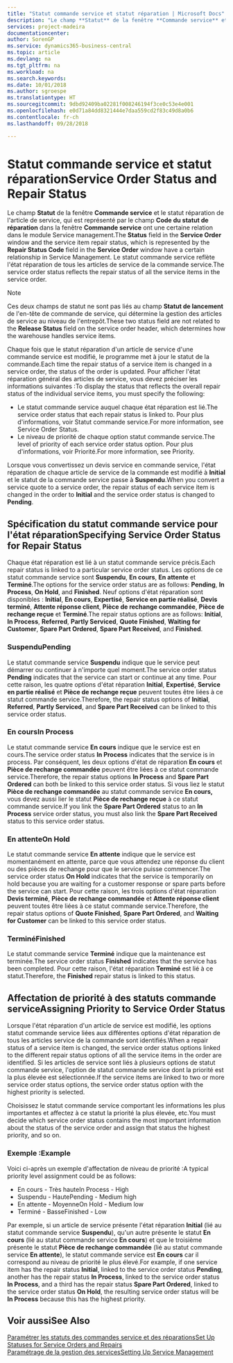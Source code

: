```yaml
---
title: "Statut commande service et statut réparation | Microsoft Docs"
description: "Le champ **Statut** de la fenêtre **Commande service** et le statut réparation de l'article de service, qui est représenté par le champ **Code du statut de réparation** dans la fenêtre **Commande service** ont une certaine relation dans le module Service management. Le statut commande service reflète l'état réparation de tous les articles de service de la commande service."
services: project-madeira
documentationcenter: 
author: SorenGP
ms.service: dynamics365-business-central
ms.topic: article
ms.devlang: na
ms.tgt_pltfrm: na
ms.workload: na
ms.search.keywords: 
ms.date: 10/01/2018
ms.author: sgroespe
ms.translationtype: HT
ms.sourcegitcommit: 9dbd92409ba02281f008246194f3ce0c53e4e001
ms.openlocfilehash: e0d71a84dd8321444e7daa559cd2f83c49d8a0b6
ms.contentlocale: fr-ch
ms.lasthandoff: 09/28/2018

---
```

# <a name="service-order-status-and-repair-status"></a><span data-ttu-id="438e4-104">Statut commande service et statut réparation</span><span class="sxs-lookup"><span data-stu-id="438e4-104">Service Order Status and Repair Status</span></span>
<span data-ttu-id="438e4-105">Le champ **Statut** de la fenêtre **Commande service** et le statut réparation de l'article de service, qui est représenté par le champ **Code du statut de réparation** dans la fenêtre **Commande service** ont une certaine relation dans le module Service management.</span><span class="sxs-lookup"><span data-stu-id="438e4-105">The **Status** field in the **Service Order** window and the service item repair status, which is represented by the **Repair Status Code** field in the **Service Order** window have a certain relationship in Service Management.</span></span> <span data-ttu-id="438e4-106">Le statut commande service reflète l'état réparation de tous les articles de service de la commande service.</span><span class="sxs-lookup"><span data-stu-id="438e4-106">The service order status reflects the repair status of all the service items in the service order.</span></span>  
  
> [!NOTE]  
>  <span data-ttu-id="438e4-107">Ces deux champs de statut ne sont pas liés au champ **Statut de lancement** de l'en\-tête de commande de service, qui détermine la gestion des articles de service au niveau de l'entrepôt.</span><span class="sxs-lookup"><span data-stu-id="438e4-107">These two status field are not related to the **Release Status** field on the service order header, which determines how the warehouse handles service items.</span></span>  
  
 <span data-ttu-id="438e4-108">Chaque fois que le statut réparation d'un article de service d'une commande service est modifié, le programme met à jour le statut de la commande.</span><span class="sxs-lookup"><span data-stu-id="438e4-108">Each time the repair status of a service item is changed in a service order, the status of the order is updated.</span></span> <span data-ttu-id="438e4-109">Pour afficher l'état réparation général des articles de service, vous devez préciser les informations suivantes :</span><span class="sxs-lookup"><span data-stu-id="438e4-109">To display the status that reflects the overall repair status of the individual service items, you must specify the following:</span></span>  
  
* <span data-ttu-id="438e4-110">Le statut commande service auquel chaque état réparation est lié.</span><span class="sxs-lookup"><span data-stu-id="438e4-110">The service order status that each repair status is linked to.</span></span> <span data-ttu-id="438e4-111">Pour plus d'informations, voir Statut commande service.</span><span class="sxs-lookup"><span data-stu-id="438e4-111">For more information, see Service Order Status.</span></span>  
* <span data-ttu-id="438e4-112">Le niveau de priorité de chaque option statut commande service.</span><span class="sxs-lookup"><span data-stu-id="438e4-112">The level of priority of each service order status option.</span></span> <span data-ttu-id="438e4-113">Pour plus d'informations, voir Priorité.</span><span class="sxs-lookup"><span data-stu-id="438e4-113">For more information, see Priority.</span></span>  
  
 <span data-ttu-id="438e4-114">Lorsque vous convertissez un devis service en commande service, l'état réparation de chaque article de service de la commande est modifié à **Initial** et le statut de la commande service passe à **Suspendu**.</span><span class="sxs-lookup"><span data-stu-id="438e4-114">When you convert a service quote to a service order, the repair status of each service item is changed in the order to **Initial** and the service order status is changed to **Pending**.</span></span>  
  
## <a name="specifying-service-order-status-for-repair-status"></a><span data-ttu-id="438e4-115">Spécification du statut commande service pour l'état réparation</span><span class="sxs-lookup"><span data-stu-id="438e4-115">Specifying Service Order Status for Repair Status</span></span>  
<span data-ttu-id="438e4-116">Chaque état réparation est lié à un statut commande service précis.</span><span class="sxs-lookup"><span data-stu-id="438e4-116">Each repair status is linked to a particular service order status.</span></span> <span data-ttu-id="438e4-117">Les options de ce statut commande service sont **Suspendu**, **En cours**, **En attente** et **Terminé**.</span><span class="sxs-lookup"><span data-stu-id="438e4-117">The options for the service order status are as follows: **Pending**, **In Process**, **On Hold**, and **Finished**.</span></span> <span data-ttu-id="438e4-118">Neuf options d'état réparation sont disponibles : **Initial**, **En cours**, **Expertisé**, **Service en partie réalisé**, **Devis terminé**, **Attente réponse client**, **Pièce de rechange commandée**, **Pièce de rechange reçue** et **Terminé**.</span><span class="sxs-lookup"><span data-stu-id="438e4-118">The repair status options are as follows: **Initial**, **In Process**, **Referred**, **Partly Serviced**, **Quote Finished**, **Waiting for Customer**, **Spare Part Ordered**, **Spare Part Received**, and **Finished**.</span></span>  
  
### <a name="pending"></a><span data-ttu-id="438e4-119">Suspendu</span><span class="sxs-lookup"><span data-stu-id="438e4-119">Pending</span></span>  
<span data-ttu-id="438e4-120">Le statut commande service **Suspendu** indique que le service peut démarrer ou continuer à n'importe quel moment.</span><span class="sxs-lookup"><span data-stu-id="438e4-120">The service order status **Pending** indicates that the service can start or continue at any time.</span></span> <span data-ttu-id="438e4-121">Pour cette raison, les quatre options d'état réparation **Initial**, **Expertisé**, **Service en partie réalisé** et **Pièce de rechange reçue** peuvent toutes être liées à ce statut commande service.</span><span class="sxs-lookup"><span data-stu-id="438e4-121">Therefore, the repair status options of **Initial**, **Referred**, **Partly Serviced**, and **Spare Part Received** can be linked to this service order status.</span></span>  
  
### <a name="in-process"></a><span data-ttu-id="438e4-122">En cours</span><span class="sxs-lookup"><span data-stu-id="438e4-122">In Process</span></span>  
<span data-ttu-id="438e4-123">Le statut commande service **En cours** indique que le service est en cours.</span><span class="sxs-lookup"><span data-stu-id="438e4-123">The service order status **In Process** indicates that the service is in process.</span></span> <span data-ttu-id="438e4-124">Par conséquent, les deux options d'état de réparation **En cours** et **Pièce de rechange commandée** peuvent être liées à ce statut commande service.</span><span class="sxs-lookup"><span data-stu-id="438e4-124">Therefore, the repair status options **In Process** and **Spare Part Ordered** can both be linked to this service order status.</span></span> <span data-ttu-id="438e4-125">Si vous liez le statut **Pièce de rechange commandée** au statut commande service **En cours,** vous devez aussi lier le statut **Pièce de rechange reçue** à ce statut commande service.</span><span class="sxs-lookup"><span data-stu-id="438e4-125">If you link the **Spare Part Ordered** status to an **In Process** service order status, you must also link the **Spare Part Received** status to this service order status.</span></span>  
  
### <a name="on-hold"></a><span data-ttu-id="438e4-126">En attente</span><span class="sxs-lookup"><span data-stu-id="438e4-126">On Hold</span></span>  
<span data-ttu-id="438e4-127">Le statut commande service **En attente** indique que le service est momentanément en attente, parce que vous attendez une réponse du client ou des pièces de rechange pour que le service puisse commencer.</span><span class="sxs-lookup"><span data-stu-id="438e4-127">The service order status **On Hold** indicates that the service is temporarily on hold because you are waiting for a customer response or spare parts before the service can start.</span></span> <span data-ttu-id="438e4-128">Pour cette raison, les trois options d'état réparation **Devis terminé**, **Pièce de rechange commandée** et **Attente réponse client** peuvent toutes être liées à ce statut commande service.</span><span class="sxs-lookup"><span data-stu-id="438e4-128">Therefore, the repair status options of **Quote Finished**, **Spare Part Ordered**, and **Waiting for Customer** can be linked to this service order status.</span></span>  
  
### <a name="finished"></a><span data-ttu-id="438e4-129">Terminé</span><span class="sxs-lookup"><span data-stu-id="438e4-129">Finished</span></span>  
<span data-ttu-id="438e4-130">Le statut commande service **Terminé** indique que la maintenance est terminée.</span><span class="sxs-lookup"><span data-stu-id="438e4-130">The service order status **Finished** indicates that the service has been completed.</span></span> <span data-ttu-id="438e4-131">Pour cette raison, l'état réparation **Terminé** est lié à ce statut.</span><span class="sxs-lookup"><span data-stu-id="438e4-131">Therefore, the **Finished** repair status is linked to this status.</span></span>  
  
## <a name="assigning-priority-to-service-order-status"></a><span data-ttu-id="438e4-132">Affectation de priorité à des statuts commande service</span><span class="sxs-lookup"><span data-stu-id="438e4-132">Assigning Priority to Service Order Status</span></span>  
<span data-ttu-id="438e4-133">Lorsque l'état réparation d'un article de service est modifié, les options statut commande service liées aux différentes options d'état réparation de tous les articles service de la commande sont identifiés.</span><span class="sxs-lookup"><span data-stu-id="438e4-133">When a repair status of a service item is changed, the service order status options linked to the different repair status options of all the service items in the order are identified.</span></span> <span data-ttu-id="438e4-134">Si les articles de service sont liés à plusieurs options de statut commande service, l'option de statut commande service dont la priorité est la plus élevée est sélectionnée.</span><span class="sxs-lookup"><span data-stu-id="438e4-134">If the service items are linked to two or more service order status options, the service order status option with the highest priority is selected.</span></span>  
  
<span data-ttu-id="438e4-135">Choisissez le statut commande service comportant les informations les plus importantes et affectez à ce statut la priorité la plus élevée, etc.</span><span class="sxs-lookup"><span data-stu-id="438e4-135">You must decide which service order status contains the most important information about the status of the service order and assign that status the highest priority, and so on.</span></span>  
  
### <a name="example"></a><span data-ttu-id="438e4-136">Exemple :</span><span class="sxs-lookup"><span data-stu-id="438e4-136">Example</span></span>  
<span data-ttu-id="438e4-137">Voici ci-après un exemple d'affectation de niveau de priorité :</span><span class="sxs-lookup"><span data-stu-id="438e4-137">A typical priority level assignment could be as follows:</span></span>  
  
* <span data-ttu-id="438e4-138">En cours - Très haute</span><span class="sxs-lookup"><span data-stu-id="438e4-138">In Process - High</span></span>  
* <span data-ttu-id="438e4-139">Suspendu - Haute</span><span class="sxs-lookup"><span data-stu-id="438e4-139">Pending - Medium high</span></span>  
* <span data-ttu-id="438e4-140">En attente - Moyenne</span><span class="sxs-lookup"><span data-stu-id="438e4-140">On Hold - Medium low</span></span>  
* <span data-ttu-id="438e4-141">Terminé - Basse</span><span class="sxs-lookup"><span data-stu-id="438e4-141">Finished - Low</span></span>  
  
<span data-ttu-id="438e4-142">Par exemple, si un article de service présente l'état réparation **Initial** (lié au statut commande service **Suspendu**), qu'un autre présente le statut **En cours** (lié au statut commande service **En cours**) et que le troisième présente le statut **Pièce de rechange commandée** (lié au statut commande service **En attente**), le statut commande service est **En cours** car il correspond au niveau de priorité le plus élevé.</span><span class="sxs-lookup"><span data-stu-id="438e4-142">For example, if one service item has the repair status **Initial**, linked to the service order status **Pending**, another has the repair status **In Process**, linked to the service order status **In Process**, and a third has the repair status **Spare Part Ordered**, linked to the service order status **On Hold**, the resulting service order status will be **In Process** because this has the highest priority.</span></span>  
  
## <a name="see-also"></a><span data-ttu-id="438e4-143">Voir aussi</span><span class="sxs-lookup"><span data-stu-id="438e4-143">See Also</span></span>  
[<span data-ttu-id="438e4-144">Paramétrer les statuts des commandes service et des réparations</span><span class="sxs-lookup"><span data-stu-id="438e4-144">Set Up Statuses for Service Orders and Repairs</span></span>](service-order-repair-status.md)  
[<span data-ttu-id="438e4-145">Paramétrage de la gestion des services</span><span class="sxs-lookup"><span data-stu-id="438e4-145">Setting Up Service Management</span></span>](service-setup-service.md)  

